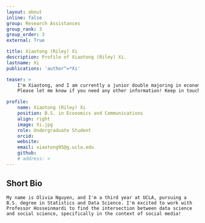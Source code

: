 ```yaml
---
layout: about
inline: false
group: Research Assistances
group_rank: 3
group_order: 3
external: True

title: Xiaotong (Riley) Xi
description: Profile of Xiaotong (Riley) Xi.
lastname: Xi
publications: 'author^=*Xi'

teaser: >
    I'm Xiaotong, and I am currently a junior double majoring in economics and communications at UCLA.
    Please let me know if you need any other information! Keep in touch:)

profile:
    name: Xiaotong (Riley) Xi
    position: B.S. in Economics and Communications
    align: right
    image: Xi.jpg
    role: Undergraduate Student
    orcid: 
    website: 
    email: xiaotong95@g.ucla.edu
    github: 
    # address: >
---
```


## Short Bio
    My name is Olivia Nguyen, and I'm a third year at UCLA, pursuing a B.S. degree in Statistics and Data Science. I'm excited to work with Professor Hosseinmardi to find the intersection between data science and social science, specifically in the context of social media!
